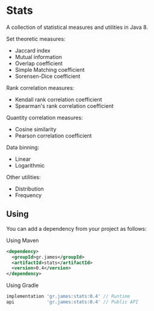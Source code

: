 # Stats

A collection of statistical measures and utilities in Java 8.

Set theoretic measures:
- Jaccard index
- Mutual information
- Overlap coefficient
- Simple Matching coefficient
- Sorensen-Dice coefficient

Rank correlation measures:

- Kendall rank correlation coefficient
- Spearman's rank correlation coefficient

Quantity correlation measures:

- Cosine similarity
- Pearson correlation coefficient

Data binning:

- Linear
- Logarithmic

Other utilities:

- Distribution
- Frequency

## Using

You can add a dependency from your project as follows:

Using Maven

```xml
<dependency>
  <groupId>gr.james</groupId>
  <artifactId>stats</artifactId>
  <version>0.4</version>
</dependency>
```

Using Gradle

```gradle
implementation 'gr.james:stats:0.4' // Runtime
api            'gr.james:stats:0.4' // Public API
```
